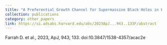 ```yaml
---
title: "A Preferential Growth Channel for Supermassive Black Holes in Elliptical Galaxies at *z* ≲ 2 "
collection: publications
category: other_papers
link: https://ui.adsabs.harvard.edu/abs/2023ApJ...943..133F/abstract
---
```

Farrah D. et al., 2023, ApJ, 943, 133. doi:10.3847/1538-4357/acac2e
